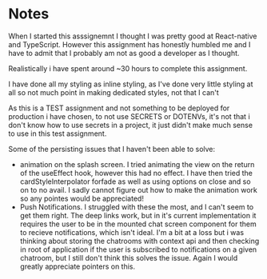 # Notes

When I started this asssignemnt I thought I was pretty good at React-native and TypeScript. However this assignment has honestly humbled me and I have to admit that I probably am not as good a developer as I thought.

Realistically i have spent around ~30 hours to complete this assignment.

I have done all my styling as inline styling, as I've done very little styling at all so not much point in making dedicated styles, not that I can't

As this is a TEST assignment and not something to be deployed for production i have chosen, to not use SECRETS or DOTENVs, it's not that i don't know how to use secrets in a project, it just didn't make much sense to use in this test assignment.

Some of the persisting issues that I haven't been able to solve:

- animation on the splash screen. I tried animating the view on the return of the useEffect hook, however this had no effect. I have then tried the cardStyleInterpolator forfade as well as using options on close and so on to no avail. I sadly cannot figure out how to make the animation work so any pointes would be appreciated!
- Push Notifications. I struggled with these the most, and I can't seem to get them right. The deep links work, but in it's current implementation it requires the user to be in the mounted chat screen component for them to recieve notifications, which isn't ideal. I'm a bit at a loss but i was thinking about storing the chatrooms with context api and then checking in root of application if the user is subscribed to notifications on a given chatroom, but I still don't think this solves the issue. Again I would greatly appreciate pointers on this.
